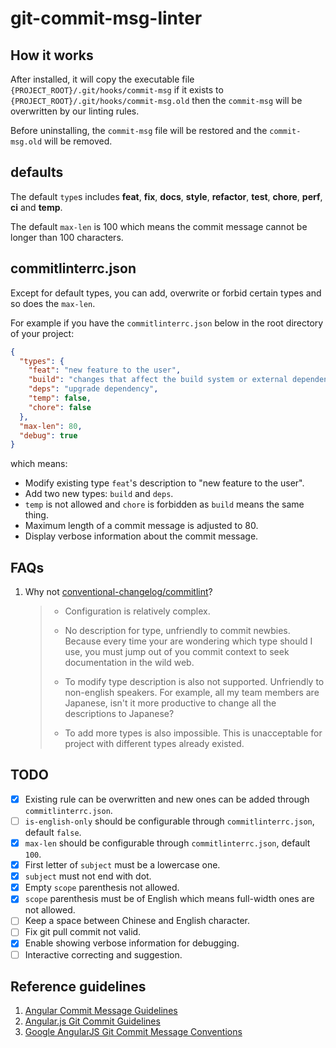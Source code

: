 # git-commit-msg-linter

## How it works

After installed, it will copy the executable file `{PROJECT_ROOT}/.git/hooks/commit-msg` if it exists to `{PROJECT_ROOT}/.git/hooks/commit-msg.old` then the `commit-msg` will be overwritten by our linting rules.

Before uninstalling, the `commit-msg` file will be restored and the `commit-msg.old` will be removed.

## defaults

The default `type`s includes **feat**, **fix**, **docs**, **style**, **refactor**, **test**, **chore**, **perf**, **ci** and **temp**.

The default `max-len` is 100 which means the commit message cannot be longer than 100 characters.

## commitlinterrc.json

Except for default types, you can add, overwrite or forbid certain types and so does the `max-len`.

For example if you have the `commitlinterrc.json` below in the root directory of your project:

```json
{
  "types": {
    "feat": "new feature to the user",
    "build": "changes that affect the build system or external dependencies (example scopes: gulp, broccoli, npm)",
    "deps": "upgrade dependency",
    "temp": false,
    "chore": false
  },
  "max-len": 80,
  "debug": true
}
```

which means:

- Modify existing type `feat`'s description to "new feature to the user".
- Add two new types: `build` and `deps`.
- `temp` is not allowed and `chore` is forbidden as `build` means the same thing.
- Maximum length of a commit message is adjusted to 80.
- Display verbose information about the commit message.

## FAQs

1. Why not [conventional-changelog/commitlint](https://github.com/conventional-changelog/commitlint)?

   > - Configuration is relatively complex.
   >
   > - No description for type, unfriendly to commit newbies. Because every time your are wondering which type should I use, you must jump out of you commit context to seek documentation in the wild web.
   >
   > - To modify type description is also not supported. Unfriendly to non-english speakers. For example, all my team members are Japanese, isn't it more productive to change all the descriptions to Japanese?
   >
   > - To add more types is also impossible. This is unacceptable for project with different types already existed.

## TODO

- [x] Existing rule can be overwritten and new ones can be added through `commitlinterrc.json`.
- [ ] `is-english-only` should be configurable through `commitlinterrc.json`, default `false`.
- [x] `max-len` should be configurable through `commitlinterrc.json`, default `100`.
- [x] First letter of `subject` must be a lowercase one.
- [x] `subject` must not end with dot.
- [x] Empty `scope` parenthesis not allowed.
- [x] `scope` parenthesis must be of English which means full-width ones are not allowed.
- [ ] Keep a space between Chinese and English character.
- [ ] Fix git pull commit not valid.
- [x] Enable showing verbose information for debugging.
- [ ] Interactive correcting and suggestion.

## Reference guidelines

1. [Angular Commit Message Guidelines](https://github.com/angular/angular/blob/master/CONTRIBUTING.md#-commit-message-guidelines)
2. [Angular.js Git Commit Guidelines](https://github.com/angular/angular.js/blob/master/DEVELOPERS.md#-git-commit-guidelines)
3. [Google AngularJS Git Commit Message Conventions](https://docs.google.com/document/d/1QrDFcIiPjSLDn3EL15IJygNPiHORgU1_OOAqWjiDU5Y/edit#heading=h.uyo6cb12dt6w)
